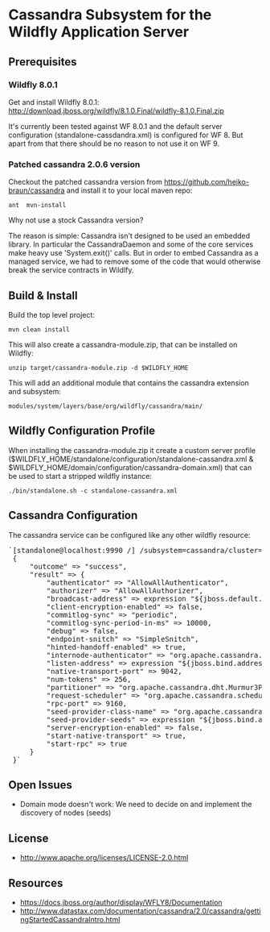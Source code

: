 

# Cassandra Subsystem for the Wildfly Application Server

## Prerequisites

### Wildfly 8.0.1

Get and install Wildfly 8.0.1: http://download.jboss.org/wildfly/8.1.0.Final/wildfly-8.1.0.Final.zip

It's currently been tested against WF 8.0.1 and the default server configuration (standalone-cassdandra.xml) is configured for WF 8.
But apart from that there should be no reason to not use it on WF 9.

### Patched cassandra 2.0.6 version
Checkout the patched cassandra version from https://github.com/heiko-braun/cassandra and install it to your local maven repo:

 `ant  mvn-install`

Why not use a stock Cassandra version?

The reason is simple: Cassandra isn't designed to be used an embedded library.
In particular the CassandraDaemon and some of the core services make heavy use 'System.exit()' calls.
But in order to embed Cassandra as a managed service, we had to remove some of the code
 that would otherwise break the service contracts in Wildlfy.


## Build & Install

Build the top level project:

`mvn clean install`

This will also create a cassandra-module.zip, that can be installed on Wildfly:

`unzip target/cassandra-module.zip -d $WILDFLY_HOME`

This will add an additional module that contains the cassandra extension and subsystem:

`modules/system/layers/base/org/wildfly/cassandra/main/`

## Wildfly Configuration Profile

When installing the cassandra-module.zip it create a custom server profile
($WILDFLY_HOME/standalone/configuration/standalone-cassandra.xml & $WILDFLY_HOME/domain/configuration/cassandra-domain.xml)
that can be used to start a stripped wildfly instance:

`./bin/standalone.sh -c standalone-cassandra.xml`

## Cassandra Configuration

The cassandra service can be configured like any other wildfly resource:

<pre>
`[standalone@localhost:9990 /] /subsystem=cassandra/cluster=WildflyCluster:read-resource
 {
     "outcome" => "success",
     "result" => {
         "authenticator" => "AllowAllAuthenticator",
         "authorizer" => "AllowAllAuthorizer",
         "broadcast-address" => expression "${jboss.default.multicast.address:230.0.0.4}",
         "client-encryption-enabled" => false,
         "commitlog-sync" => "periodic",
         "commitlog-sync-period-in-ms" => 10000,
         "debug" => false,
         "endpoint-snitch" => "SimpleSnitch",
         "hinted-handoff-enabled" => true,
         "internode-authenticator" => "org.apache.cassandra.auth.AllowAllInternodeAuthenticator",
         "listen-address" => expression "${jboss.bind.address:127.0.0.1}",
         "native-transport-port" => 9042,
         "num-tokens" => 256,
         "partitioner" => "org.apache.cassandra.dht.Murmur3Partitioner",
         "request-scheduler" => "org.apache.cassandra.scheduler.NoScheduler",
         "rpc-port" => 9160,
         "seed-provider-class-name" => "org.apache.cassandra.locator.SimpleSeedProvider",
         "seed-provider-seeds" => expression "${jboss.bind.address:127.0.0.1}",
         "server-encryption-enabled" => false,
         "start-native-transport" => true,
         "start-rpc" => true
     }
 }`
</pre>


## Open Issues

- Domain mode doesn't work: We need to decide on and implement the discovery of nodes (seeds)

## License

- http://www.apache.org/licenses/LICENSE-2.0.html

## Resources
- https://docs.jboss.org/author/display/WFLY8/Documentation
- http://www.datastax.com/documentation/cassandra/2.0/cassandra/gettingStartedCassandraIntro.html

